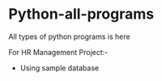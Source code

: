 # Python-all-programs
All types of python programs is here

For HR Management Project:-
- Using sample database
